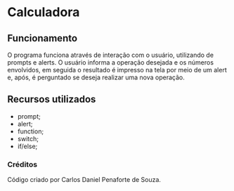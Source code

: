 # Calculadora
## Funcionamento
O programa funciona através de interação com o usuário, utilizando de prompts e alerts. O usuário informa a operação desejada e os números envolvidos, em seguida o resultado é impresso na tela por meio de um alert e, após, é perguntado se deseja realizar uma nova operação.
## Recursos utilizados
 - prompt;
 - alert;
 - function;
 - switch;
 - if/else;
### Créditos
Código criado por Carlos Daniel Penaforte de Souza.